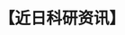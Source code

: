 ---
title: 【近日科研资讯】
tags: [Aspie, 孤独症谱系, AS, 孤独, 孤独症, Austim]
color: danger
description: 在1167名6至15岁的自闭症儿童中，有63%曾在生活中的某时受到霸凌。
external_url: http://mp.weixin.qq.com/s?__biz=MzIyMzgyMjY5NQ==&amp;mid=2247483839&amp;idx=2&amp;sn=d6a09197a85b86a7f07ee4fdb7b8695c&amp;chksm=e81917b7df6e9ea1a0eb4839f0e0a7c9ae0609864eed313f3a4a5f2a0ef5e03454ddd6621da7&amp;scene=27#wechat_redirect
---